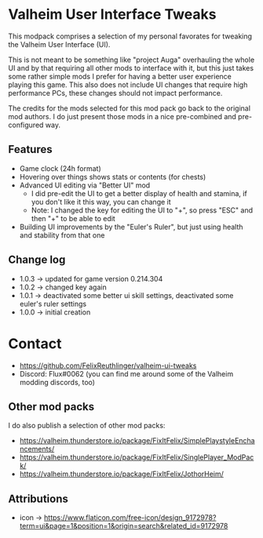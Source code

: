 # Valheim User Interface Tweaks

This modpack comprises a selection of my personal favorates for tweaking the Valheim User Interface (UI). 

This is not meant to be something like "project Auga" overhauling the whole UI and by that requiring all other mods to interface with it, but this just takes some rather simple mods I prefer for having a better user experience playing this game. This also does not include UI changes that require high performance PCs, these changes should not impact performance.

The credits for the mods selected for this mod pack go back to the original mod authors. I do just present those mods in a nice pre-combined and pre-configured way.

## Features

* Game clock (24h format)
* Hovering over things shows stats or contents (for chests)
* Advanced UI editing via "Better UI" mod
    * I did pre-edit the UI to get a better display of health and stamina, if you don't like it this way, you can change it
    * Note: I changed the key for editing the UI to "+", so press "ESC" and then "+" to be able to edit
* Building UI improvements by the "Euler's Ruler", but just using health and stability from that one

## Change log 

* 1.0.3 -> updated for game version 0.214.304
* 1.0.2 -> changed key again
* 1.0.1 -> deactivated some better ui skill settings, deactivated some euler's ruler settings
* 1.0.0 -> initial creation

# Contact

* https://github.com/FelixReuthlinger/valheim-ui-tweaks
* Discord: Flux#0062 (you can find me around some of the Valheim modding discords, too)

## Other mod packs

I do also publish a selection of other mod packs:

* https://valheim.thunderstore.io/package/FixItFelix/SimplePlaystyleEnchancements/
* https://valheim.thunderstore.io/package/FixItFelix/SinglePlayer_ModPack/
* https://valheim.thunderstore.io/package/FixItFelix/JothorHeim/ 

## Attributions

* icon -> https://www.flaticon.com/free-icon/design_9172978?term=ui&page=1&position=1&origin=search&related_id=9172978